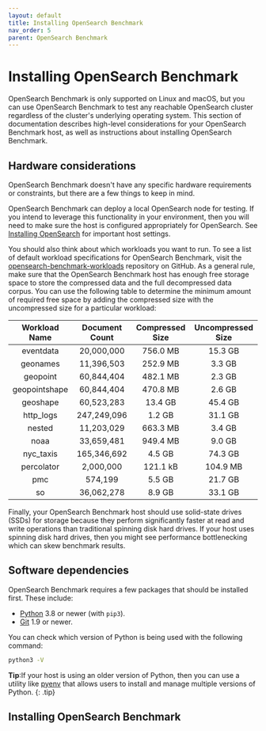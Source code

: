 ```yaml
---
layout: default
title: Installing OpenSearch Benchmark
nav_order: 5
parent: OpenSearch Benchmark
---
```


# Installing OpenSearch Benchmark

OpenSearch Benchmark is only supported on Linux and macOS, but you can use OpenSearch Benchmark to test any reachable OpenSearch cluster regardless of the cluster's underlying operating system. This section of documentation describes high-level considerations for your OpenSearch Benchmark host, as well as instructions about installing OpenSearch Benchmark.

## Hardware considerations

OpenSearch Benchmark doesn't have any specific hardware requirements or constraints, but there are a few things to keep in mind.

OpenSearch Benchmark can deploy a local OpenSearch node for testing. If you intend to leverage this functionality in your environment, then you will need to make sure the host is configured appropriately for OpenSearch. See [Installing OpenSearch]({{site.url}}{{site.baseurl}}/install-and-configure/install-opensearch/index/) for important host settings.

You should also think about which workloads you want to run. To see a list of default workload specifications for OpenSearch Benchmark, visit the [opensearch-benchmark-workloads](https://github.com/opensearch-project/opensearch-benchmark-workloads) repository on GitHub. As a general rule, make sure that the OpenSearch Benchmark host has enough free storage space to store the compressed data and the full decompressed data corpus. You can use the following table to determine the minimum amount of required free space by adding the compressed size with the uncompressed size for a particular workload:

| Workload Name | Document Count | Compressed Size | Uncompressed Size |
| :----: | :----: | :----: | :----: |
| eventdata | 20,000,000 | 756.0 MB | 15.3 GB |
| geonames | 11,396,503 | 252.9 MB | 3.3 GB |
| geopoint | 60,844,404 | 482.1 MB | 2.3 GB |
| geopointshape | 60,844,404 | 470.8 MB | 2.6 GB |
| geoshape | 60,523,283 | 13.4 GB | 45.4 GB |
| http_logs | 247,249,096 | 1.2 GB | 31.1 GB |
| nested | 11,203,029 | 663.3 MB | 3.4 GB |
| noaa | 33,659,481 | 949.4 MB | 9.0 GB |
| nyc_taxis | 165,346,692 | 4.5 GB | 74.3 GB |
| percolator | 2,000,000 | 121.1 kB | 104.9 MB |
| pmc | 574,199 | 5.5 GB | 21.7 GB |
| so | 36,062,278 | 8.9 GB | 33.1 GB |

Finally, your OpenSearch Benchmark host should use solid-state drives (SSDs) for storage because they perform significantly faster at read and write operations than traditional spinning disk hard drives. If your host uses spinning disk hard drives, then you might see performance bottlenecking which can skew benchmark results.

## Software dependencies

OpenSearch Benchmark requires a few packages that should be installed first. These include:
- [Python](https://www.python.org/) 3.8 or newer (with `pip3`).
- [Git](https://git-scm.com/) 1.9 or newer.

You can check which version of Python is being used with the following command:
```bash
python3 -V
```

**Tip**:If your host is using an older version of Python, then you can use a utility like [pyenv](https://github.com/pyenv/pyenv) that allows users to install and manage multiple versions of Python.
{: .tip}



## Installing OpenSearch Benchmark